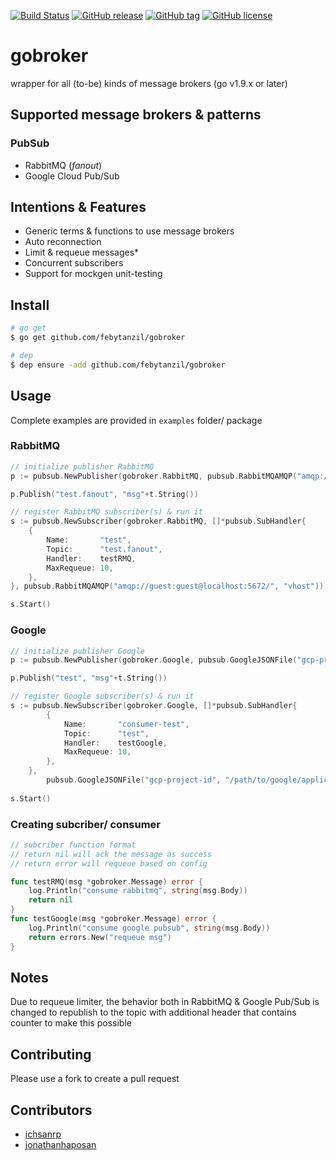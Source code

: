 [![Build Status](https://travis-ci.com/febytanzil/gobroker.svg?branch=master)](https://travis-ci.com/febytanzil/gobroker)
[![GitHub release](https://img.shields.io/github/release/febytanzil/gobroker.svg)](https://GitHub.com/febytanzil/gobroker/releases/)
[![GitHub tag](https://img.shields.io/github/tag/febytanzil/gobroker.svg)](https://GitHub.com/febytanzil/gobroker/tags/)
[![GitHub license](https://img.shields.io/github/license/febytanzil/gobroker.svg)](https://github.com/febytanzil/gobroker/blob/master/LICENSE)
# gobroker
wrapper for all (to-be) kinds of message brokers (go v1.9.x or later)

## Supported message brokers & patterns
### PubSub
- RabbitMQ (*fanout*)
- Google Cloud Pub/Sub

## Intentions & Features
- Generic terms & functions to use message brokers
- Auto reconnection
- Limit & requeue messages*
- Concurrent subscribers
- Support for mockgen unit-testing

## Install
```bash
# go get
$ go get github.com/febytanzil/gobroker

# dep
$ dep ensure -add github.com/febytanzil/gobroker
```

## Usage
Complete examples are provided in `examples` folder/ package
### RabbitMQ
```go
// initialize publisher RabbitMQ
p := pubsub.NewPublisher(gobroker.RabbitMQ, pubsub.RabbitMQAMQP("amqp://guest:guest@localhost:5672/", "vhost"))

p.Publish("test.fanout", "msg"+t.String())
```
```go
// register RabbitMQ subscriber(s) & run it
s := pubsub.NewSubscriber(gobroker.RabbitMQ, []*pubsub.SubHandler{
    {
        Name:       "test",
        Topic:      "test.fanout",
        Handler:    testRMQ,
        MaxRequeue: 10,
    },
}, pubsub.RabbitMQAMQP("amqp://guest:guest@localhost:5672/", "vhost"))

s.Start()
```
### Google
```go
// initialize publisher Google
p := pubsub.NewPublisher(gobroker.Google, pubsub.GoogleJSONFile("gcp-project-id", "/path/to/google/application/credentials/cred.json"))

p.Publish("test", "msg"+t.String())
```
```go
// register Google subscriber(s) & run it
s := pubsub.NewSubscriber(gobroker.Google, []*pubsub.SubHandler{
		{
			Name:       "consumer-test",
			Topic:      "test",
			Handler:    testGoogle,
			MaxRequeue: 10,
		},
	},
		pubsub.GoogleJSONFile("gcp-project-id", "/path/to/google/application/credentials/cred.json"))
		
s.Start()
```
### Creating subcriber/ consumer
```go
// subcriber function format
// return nil will ack the message as success
// return error will requeue based on config

func testRMQ(msg *gobroker.Message) error {
	log.Println("consume rabbitmq", string(msg.Body))
	return nil
}
func testGoogle(msg *gobroker.Message) error {
	log.Println("consume google pubsub", string(msg.Body))
	return errors.New("requeue msg")
}
```

## Notes
Due to requeue limiter, the behavior both in RabbitMQ & Google Pub/Sub is changed to republish to the topic with additional header that contains counter to make this possible

## Contributing
Please use a fork to create a pull request

## Contributors
- [ichsanrp](https://github.com/ichsanrp)
- [jonathanhaposan](https://github.com/jonathanhaposan)
